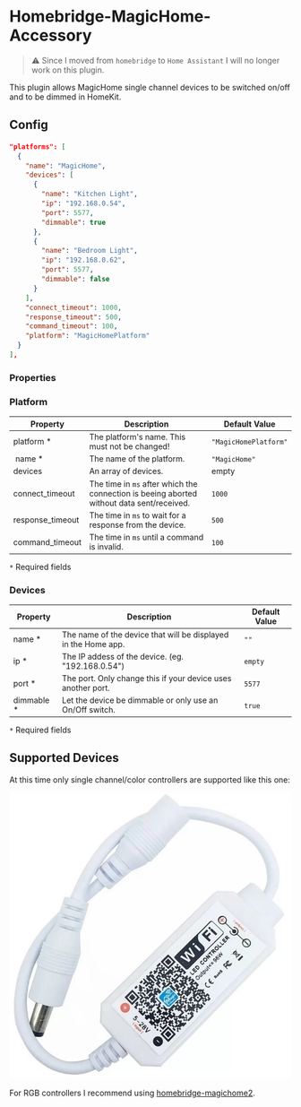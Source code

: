 # Homebridge-MagicHome-Accessory

> ⚠️ Since I moved from `homebridge` to `Home Assistant` I will no longer work on this plugin.

This plugin allows MagicHome single channel devices to be switched on/off and to be dimmed in HomeKit.

## Config

```json
"platforms": [
  {
    "name": "MagicHome",
    "devices": [
      {
        "name": "Kitchen Light",
        "ip": "192.168.0.54",
        "port": 5577,
        "dimmable": true
      },
      {
        "name": "Bedroom Light",
        "ip": "192.168.0.62",
        "port": 5577,
        "dimmable": false
      }
    ],
    "connect_timeout": 1000,
    "response_timeout": 500,
    "command_timeout": 100,
    "platform": "MagicHomePlatform"
  }
],
```

### Properties

### Platform

| Property                   | Description                                                                               | Default Value            |
| -------------------------- | ----------------------------------------------------------------------------------------- | ------------------------ |
| platform *                 | The platform's name. This must not be changed!                                            | `"MagicHomePlatform"`    |
| name *                     | The name of the platform.                                                                 | `"MagicHome"`            |
| devices                    | An array of devices.                                                                      | empty                    |
| connect_timeout            | The time in `ms` after which the connection is beeing aborted without data sent/received. | `1000`                   |
| response_timeout           | The time in `ms` to wait for a response from the device.                                  | `500`                    |
| command_timeout            | The time in `ms` until a command is invalid.                                              | `100`                    |

`*` Required fields

### Devices

| Property   | Description                                                    | Default Value |
| ---------- | -------------------------------------------------------------- | ------------- |
| name *     | The name of the device that will be displayed in the Home app. | `""`          |
| ip *       | The IP addess of the device. (eg. "192.168.0.54")              | `empty`       |
| port *     | The port. Only change this if your device uses another port.   | `5577`        |
| dimmable * | Let the device be dimmable or only use an On/Off switch.       | `true`        |

`*` Required fields

## Supported Devices

At this time only single channel/color controllers are supported like this one:

![Single Channel](./.docs/single-channel.jpeg)

For RGB controllers I recommend using [homebridge-magichome2](https://www.npmjs.com/package/homebridge-magichome2).
